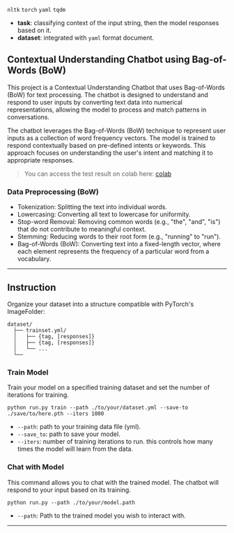 `nltk` `torch` `yaml` `tqdm`
* **task**: classifying context of the input string, then the model responses based on it.
* **dataset**: integrated with `yaml` format document.

## Contextual Understanding Chatbot using Bag-of-Words (BoW)
This project is a Contextual Understanding Chatbot that uses Bag-of-Words (BoW) for text processing. The chatbot is designed to understand and respond to user inputs by converting text data into numerical representations, allowing the model to process and match patterns in conversations.

The chatbot leverages the Bag-of-Words (BoW) technique to represent user inputs as a collection of word frequency vectors. The model is trained to respond contextually based on pre-defined intents or keywords. This approach focuses on understanding the user's intent and matching it to appropriate responses.

> You can access the test result on colab here: [colab](https://colab.research.google.com/drive/1WGmmHb90CfPTgRTze4QkLJWD7cLWbkY8?usp=sharing)

### Data Preprocessing (BoW)
* Tokenization: Splitting the text into individual words.
* Lowercasing: Converting all text to lowercase for uniformity.
* Stop-word Removal: Removing common words (e.g., "the", "and", "is") that do not contribute to meaningful context.
* Stemming: Reducing words to their root form (e.g., "running" to "run").
* Bag-of-Words (BoW): Converting text into a fixed-length vector, where each element represents the frequency of a particular word from a vocabulary.

---
## Instruction
Organize your dataset into a structure compatible with PyTorch's ImageFolder:
```
dataset/
  ├── trainset.yml/
  │   ├── {tag, [responses]}
  │   ├── {tag, [responses]}
  │   └── ...
  └──
 ```

### Train Model
Train your model on a specified training dataset and set the number of iterations for training.
```
python run.py train --path ./to/your/dataset.yml --save-to ./save/to/here.pth --iters 1000
```
* `--path`: path to your training data file (yml).
* `--save_to`: path to save your model.
* `--iters`: number of training iterations to run. this controls how many times the model will learn from the data.

### Chat with Model
This command allows you to chat with the trained model. The chatbot will respond to your input based on its training.
```
python run.py --path ./to/your/model.path
```
* `--path`: Path to the trained model you wish to interact with.
---
